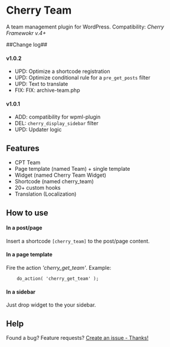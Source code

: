 # Cherry Team
A team management plugin for WordPress.
Сompatibility: *Cherry Framewokr v.4+*

##Change log##

#### v1.0.2 ####

* UPD: Optimize a shortcode registration
* UPD: Optimize conditional rule for a `pre_get_posts` filter
* UPD: Text to translate
* FIX: FIX: archive-team.php

#### v1.0.1 ####

* ADD: compatibility for wpml-plugin
* DEL: `cherry_display_sidebar` filter
* UPD: Updater logic

## Features
* CPT Team
* Page template (named Team) + single template
* Widget (named Cherry Team Widget)
* Shortcode (named cherry_team)
* 20+ custom hooks
* Translation (Localization)

## How to use

#### In a post/page
Insert a shortcode `[cherry_team]` to the post/page content.

#### In a page template
Fire the action *'cherry_get_team'*. Example:
```
	do_action( 'cherry_get_team' );
```

#### In a sidebar
Just drop widget to the your sidebar.

## Help
Found a bug? Feature requests? [Create an issue - Thanks!](https://github.com/CherryFramework/cherry-team/issues/new)
